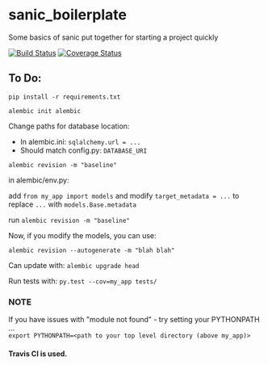 # sanic_boilerplate
Some basics of sanic put together for starting a project quickly


[![Build Status](https://travis-ci.org/stoltzmaniac/sanic_boilerplate.svg)](https://travis-ci.org/stoltzmaniac/sanic_boilerplate)
[![Coverage Status](https://coveralls.io/repos/github/stoltzmaniac/sanic_boilerplate/badge.svg?branch=master)](https://coveralls.io/github/stoltzmaniac/sanic_boilerplate?branch=master)

## To Do:  

`pip install -r requirements.txt`  

`alembic init alembic`  
    
Change paths for database location:  

  - In alembic.ini: `sqlalchemy.url = ...`  
  - Should match config.py: `DATABASE_URI`    

`alembic revision -m "baseline"`


in alembic/env.py:  

add `from my_app import models` and modify `target_metadata = ...` to replace `...` with  `models.Base.metadata`

run `alembic revision -m "baseline"`

Now, if you modify the models, you can use:  

`alembic revision --autogenerate -m "blah blah"`

Can update with: `alembic upgrade head`

Run tests with: `py.test --cov=my_app tests/` 

### NOTE ###  
If you have issues with "module not found" - try setting your PYTHONPATH ...  
`export PYTHONPATH=<path to your top level directory (above my_app)>`

#### Travis CI is used.